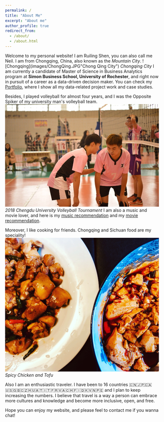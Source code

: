 ```yaml
---
permalink: /
title: "About Me"
excerpt: "About me"
author_profile: true
redirect_from:
  - /about/
  - /about.html
---
```


Welcome to my personal website! I am Ruiling Shen, you can also call me Neil. I am from Chongqing, China, also known as the *Mountain City*.
![Chongqing](images/ChongQing.JPG"Chong Qing City")
*Chongqing City*
I am currently a candidate of Master of Science in Business Analytics program at **Simon Business School, University of Rochester**, and right now in pursuit of a career as a data-driven decision maker. You can check my [Portfolio](https://neilshen9747.github.io/portfolio/), where I show all my data-related project work and case studies.

Besides, I played volleyball for almost four years, and I was the Opposite Spiker of my university man's volleyball team.
![Volleyball](images/Volleyball.JPG)
*2018 Chengdu University Volleyball Tournament*
I am also a music and movie lover, and here is my [music recommendation](https://neilshen9747.github.io/portfolio/MusicCollection) and my [movie recommendation](https://neilshen9747.github.io/portfolio/MovieCollection).

Moreover, I like cooking for friends. Chongqing and Sichuan food are my speciality!
![Food](images/Food.JPG)
*Spicy Chicken and Tofu*

Also I am an enthusiastic traveler. I have been to 16 countries 🇨🇳🇯🇵🇨🇦🇺🇸🇬🇧🇨🇿🇭🇺🇦🇹🇮🇹🇫🇷🇻🇦🇨🇭🇫🇮🇩🇰🇻🇳🇵🇪 and I plan to keep increasing the numbers. I believe that travel is a way a person can embrace more cultures and knowledge and become more inclusive, open, and free.

Hope you can enjoy my website, and please feel to contact me if you wanna chat!
